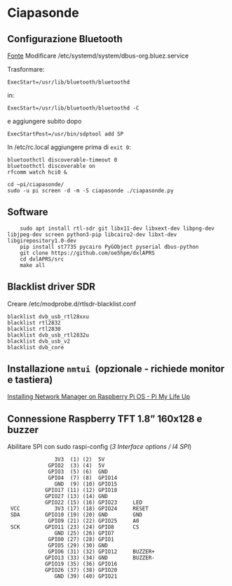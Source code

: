 # Ciapasonde


## Configurazione Bluetooth

[Fonte](https://github.com/ole-vi/bluetooth-server)
Modificare /etc/systemd/system/dbus-org.bluez.service

Trasformare:


```
ExecStart=/usr/lib/bluetooth/bluetoothd
```


in:


```
ExecStart=/usr/lib/bluetooth/bluetoothd -C
```


e aggiungere subito dopo


```
ExecStartPost=/usr/bin/sdptool add SP
```


In /etc/rc.local aggiungere prima di `exit 0`:


```
bluetoothctl discoverable-timeout 0
bluetoothctl discoverable on
rfcomm watch hci0 &

cd ~pi/ciapasonde/
sudo -u pi screen -d -m -S ciapasonde ./ciapasonde.py
```



## Software


```
    sudo apt install rtl-sdr git libx11-dev libxext-dev libpng-dev libjpeg-dev screen python3-pip libcairo2-dev libxt-dev libgirepository1.0-dev
    pip install st7735 pycairo PyGObject pyserial dbus-python
    git clone https://github.com/oe5hpm/dxlAPRS
    cd dxlAPRS/src
    make all
```



## Blacklist driver SDR

Creare /etc/modprobe.d/rtlsdr-blacklist.conf


```
blacklist dvb_usb_rtl28xxu
blacklist rtl2832
blacklist rtl2830
blacklist dvb_usb_rtl2832u
blacklist dvb_usb_v2
blacklist dvb_core
```



## Installazione `nmtui `(opzionale - richiede monitor e tastiera)

[Installing Network Manager on Raspberry Pi OS - Pi My Life Up](https://pimylifeup.com/raspberry-pi-network-manager/)


## Connessione Raspberry TFT 1.8” 160x128 e buzzer

Abilitare SPI con sudo raspi-config (_3 Interface options / I4 SPI_)

                   3V3  (1) (2)  5V
                 GPIO2  (3) (4)  5V
                 GPIO3  (5) (6)  GND
                 GPIO4  (7) (8)  GPIO14
                   GND  (9) (10) GPIO15
                GPIO17 (11) (12) GPIO18
                GPIO27 (13) (14) GND
                GPIO22 (15) (16) GPIO23     LED
     VCC           3V3 (17) (18) GPIO24     RESET
     SDA        GPIO10 (19) (20) GND        GND
                 GPIO9 (21) (22) GPIO25     A0
     SCK        GPIO11 (23) (24) GPIO8      CS
                   GND (25) (26) GPIO7
                 GPIO0 (27) (28) GPIO1
                 GPIO5 (29) (30) GND
                 GPIO6 (31) (32) GPIO12     BUZZER+
                GPIO13 (33) (34) GND        BUZZER-
                GPIO19 (35) (36) GPIO16
                GPIO26 (37) (38) GPIO20
                   GND (39) (40) GPIO21

